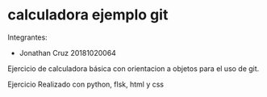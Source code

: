 # calculadora ejemplo git

Integrantes:

- Jonathan Cruz 20181020064

Ejercicio de calculadora básica con orientacion a objetos para el uso de git.


Ejercicio Realizado con python, flsk, html y css